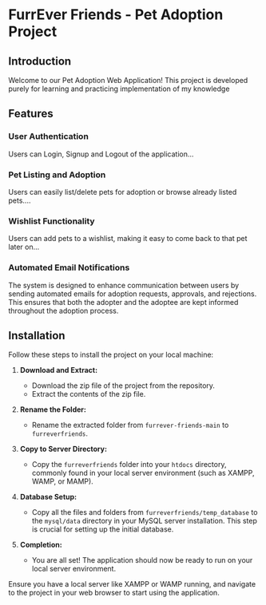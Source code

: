 # FurrEver Friends - Pet Adoption Project

## Introduction

Welcome to our Pet Adoption Web Application! This project is developed purely for learning and practicing implementation of my knowledge

## Features

### User Authentication

Users can Login, Signup and Logout of the application...

### Pet Listing and Adoption

Users can easily list/delete pets for adoption or browse already listed pets....

### Wishlist Functionality

Users can add pets to a wishlist, making it easy to come back to that pet later on...

### Automated Email Notifications

The system is designed to enhance communication between users by sending automated emails for adoption requests, approvals, and rejections. This ensures that both the adopter and the adoptee are kept informed throughout the adoption process.

## 

## Installation

Follow these steps to install the project on your local machine:

1. **Download and Extract:**
   - Download the zip file of the project from the repository.
   - Extract the contents of the zip file.

2. **Rename the Folder:**
   - Rename the extracted folder from `furrever-friends-main` to `furreverfriends`.

3. **Copy to Server Directory:**
   - Copy the `furreverfriends` folder into your `htdocs` directory, commonly found in your local server environment (such as XAMPP, WAMP, or MAMP).

4. **Database Setup:**
   - Copy all the files and folders from `furreverfriends/temp_database` to the `mysql/data` directory in your MySQL server installation. This step is crucial for setting up the initial database.

5. **Completion:**
   - You are all set! The application should now be ready to run on your local server environment.

Ensure you have a local server like XAMPP or WAMP running, and navigate to the project in your web browser to start using the application.

